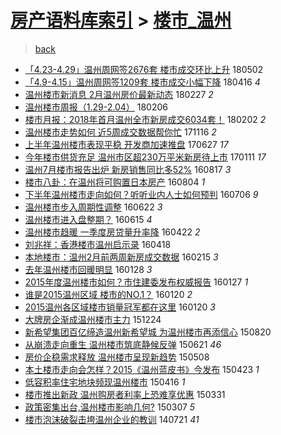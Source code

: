 [房产语料库索引](../../README.md)  > [楼市_温州](楼市_温州.md)
====
> [back](../README.md)

- [「4.23-4.29」温州周网签2676套 楼市成交环比上升](http://jkwz.applinzi.com/ittc/7098612358622741520.html#%E3%80%8C4.23-4.29%E3%80%8D%E6%B8%A9%E5%B7%9E%E5%91%A8%E7%BD%91%E7%AD%BE2676%E5%A5%97+%E6%A5%BC%E5%B8%82%E6%88%90%E4%BA%A4%E7%8E%AF%E6%AF%94%E4%B8%8A%E5%8D%87) 180502  
- [「4.9-4.15」温州周网签1209套 楼市成交小幅下降](http://jkwz.applinzi.com/ittc/7092601936199287825.html#%E3%80%8C4.9-4.15%E3%80%8D%E6%B8%A9%E5%B7%9E%E5%91%A8%E7%BD%91%E7%AD%BE1209%E5%A5%97+%E6%A5%BC%E5%B8%82%E6%88%90%E4%BA%A4%E5%B0%8F%E5%B9%85%E4%B8%8B%E9%99%8D) 180416 *4* 
- [温州楼市新消息 2月温州房价最新动态](http://jkwz.applinzi.com/ittc/7074827247209153542.html#%E6%B8%A9%E5%B7%9E%E6%A5%BC%E5%B8%82%E6%96%B0%E6%B6%88%E6%81%AF+2%E6%9C%88%E6%B8%A9%E5%B7%9E%E6%88%BF%E4%BB%B7%E6%9C%80%E6%96%B0%E5%8A%A8%E6%80%81) 180227 *2* 
- [温州楼市周报（1.29-2.04）](http://jkwz.applinzi.com/ittc/7066987758843593738.html#%E6%B8%A9%E5%B7%9E%E6%A5%BC%E5%B8%82%E5%91%A8%E6%8A%A5%EF%BC%881.29-2.04%EF%BC%89) 180206  
- [楼市月报：2018年首月温州全市新房成交6034套！](http://jkwz.applinzi.com/ittc/7065512944576496647.html#%E6%A5%BC%E5%B8%82%E6%9C%88%E6%8A%A5%EF%BC%9A2018%E5%B9%B4%E9%A6%96%E6%9C%88%E6%B8%A9%E5%B7%9E%E5%85%A8%E5%B8%82%E6%96%B0%E6%88%BF%E6%88%90%E4%BA%A46034%E5%A5%97%EF%BC%81) 180202 *2* 
- [温州楼市走势如何 近5周成交数据帮你忙](http://jkwz.applinzi.com/ittc/7036624914449171472.html#%E6%B8%A9%E5%B7%9E%E6%A5%BC%E5%B8%82%E8%B5%B0%E5%8A%BF%E5%A6%82%E4%BD%95+%E8%BF%915%E5%91%A8%E6%88%90%E4%BA%A4%E6%95%B0%E6%8D%AE%E5%B8%AE%E4%BD%A0%E5%BF%99) 171116 *2* 
- [上半年温州楼市表现平稳 开发商加速推盘](http://jkwz.applinzi.com/ittc/6983919822063535108.html#%E4%B8%8A%E5%8D%8A%E5%B9%B4%E6%B8%A9%E5%B7%9E%E6%A5%BC%E5%B8%82%E8%A1%A8%E7%8E%B0%E5%B9%B3%E7%A8%B3+%E5%BC%80%E5%8F%91%E5%95%86%E5%8A%A0%E9%80%9F%E6%8E%A8%E7%9B%98) 170627 *17* 
- [今年楼市供货充足 温州市区超230万平米新房待上市](http://jkwz.applinzi.com/ittc/6921783909640832005.html#%E4%BB%8A%E5%B9%B4%E6%A5%BC%E5%B8%82%E4%BE%9B%E8%B4%A7%E5%85%85%E8%B6%B3+%E6%B8%A9%E5%B7%9E%E5%B8%82%E5%8C%BA%E8%B6%85230%E4%B8%87%E5%B9%B3%E7%B1%B3%E6%96%B0%E6%88%BF%E5%BE%85%E4%B8%8A%E5%B8%82) 170111 *17* 
- [温州7月楼市报告出炉 新房销售同比多52%](http://jkwz.applinzi.com/ittc/6867227730868962309.html#%E6%B8%A9%E5%B7%9E7%E6%9C%88%E6%A5%BC%E5%B8%82%E6%8A%A5%E5%91%8A%E5%87%BA%E7%82%89+%E6%96%B0%E6%88%BF%E9%94%80%E5%94%AE%E5%90%8C%E6%AF%94%E5%A4%9A52%25) 160817 *3* 
- [楼市八卦：在温州将可购置日本房产](http://jkwz.applinzi.com/ittc/6862543902917264389.html#%E6%A5%BC%E5%B8%82%E5%85%AB%E5%8D%A6%EF%BC%9A%E5%9C%A8%E6%B8%A9%E5%B7%9E%E5%B0%86%E5%8F%AF%E8%B4%AD%E7%BD%AE%E6%97%A5%E6%9C%AC%E6%88%BF%E4%BA%A7) 160804 *1* 
- [下半年温州楼市走向如何？听听业内人士如何预判](http://jkwz.applinzi.com/ittc/6851681380043588612.html#%E4%B8%8B%E5%8D%8A%E5%B9%B4%E6%B8%A9%E5%B7%9E%E6%A5%BC%E5%B8%82%E8%B5%B0%E5%90%91%E5%A6%82%E4%BD%95%EF%BC%9F%E5%90%AC%E5%90%AC%E4%B8%9A%E5%86%85%E4%BA%BA%E5%A3%AB%E5%A6%82%E4%BD%95%E9%A2%84%E5%88%A4) 160706 *9* 
- [温州楼市步入周期性调整](http://jkwz.applinzi.com/ittc/6846479318389359620.html#%E6%B8%A9%E5%B7%9E%E6%A5%BC%E5%B8%82%E6%AD%A5%E5%85%A5%E5%91%A8%E6%9C%9F%E6%80%A7%E8%B0%83%E6%95%B4) 160622 *3* 
- [温州楼市进入盘整期？](http://jkwz.applinzi.com/ittc/6843881343943181316.html#%E6%B8%A9%E5%B7%9E%E6%A5%BC%E5%B8%82%E8%BF%9B%E5%85%A5%E7%9B%98%E6%95%B4%E6%9C%9F%EF%BC%9F) 160615 *4* 
- [温州楼市趋暖 一季度房贷量升率降](http://jkwz.applinzi.com/ittc/6823914304470254597.html#%E6%B8%A9%E5%B7%9E%E6%A5%BC%E5%B8%82%E8%B6%8B%E6%9A%96+%E4%B8%80%E5%AD%A3%E5%BA%A6%E6%88%BF%E8%B4%B7%E9%87%8F%E5%8D%87%E7%8E%87%E9%99%8D) 160422 *2* 
- [刘兆祥：香港楼市温州启示录](http://jkwz.applinzi.com/ittc/6822493879546676228.html#%E5%88%98%E5%85%86%E7%A5%A5%EF%BC%9A%E9%A6%99%E6%B8%AF%E6%A5%BC%E5%B8%82%E6%B8%A9%E5%B7%9E%E5%90%AF%E7%A4%BA%E5%BD%95) 160418  
- [本地楼市：温州2月前两周新房成交数据](http://jkwz.applinzi.com/ittc/6799086286535132164.html#%E6%9C%AC%E5%9C%B0%E6%A5%BC%E5%B8%82%EF%BC%9A%E6%B8%A9%E5%B7%9E2%E6%9C%88%E5%89%8D%E4%B8%A4%E5%91%A8%E6%96%B0%E6%88%BF%E6%88%90%E4%BA%A4%E6%95%B0%E6%8D%AE) 160215 *3* 
- [去年温州楼市回暖明显](http://jkwz.applinzi.com/ittc/6792345174260843524.html#%E5%8E%BB%E5%B9%B4%E6%B8%A9%E5%B7%9E%E6%A5%BC%E5%B8%82%E5%9B%9E%E6%9A%96%E6%98%8E%E6%98%BE) 160128 *3* 
- [2015年度温州楼市如何？市住建委发布权威报告](http://jkwz.applinzi.com/ittc/6792055007721554948.html#2015%E5%B9%B4%E5%BA%A6%E6%B8%A9%E5%B7%9E%E6%A5%BC%E5%B8%82%E5%A6%82%E4%BD%95%EF%BC%9F%E5%B8%82%E4%BD%8F%E5%BB%BA%E5%A7%94%E5%8F%91%E5%B8%83%E6%9D%83%E5%A8%81%E6%8A%A5%E5%91%8A) 160127 *1* 
- [谁是2015温州区域 楼市的NO.1？](http://jkwz.applinzi.com/ittc/6789325360361636869.html#%E8%B0%81%E6%98%AF2015%E6%B8%A9%E5%B7%9E%E5%8C%BA%E5%9F%9F+%E6%A5%BC%E5%B8%82%E7%9A%84NO.1%EF%BC%9F) 160120 *2* 
- [2015温州各区域楼市销量冠军都在这里](http://jkwz.applinzi.com/ittc/6789186019148694532.html#2015%E6%B8%A9%E5%B7%9E%E5%90%84%E5%8C%BA%E5%9F%9F%E6%A5%BC%E5%B8%82%E9%94%80%E9%87%8F%E5%86%A0%E5%86%9B%E9%83%BD%E5%9C%A8%E8%BF%99%E9%87%8C) 160120 *3* 
- [大牌房企渐成温州楼市主力](http://jkwz.applinzi.com/ittc/6779298942235968516.html#%E5%A4%A7%E7%89%8C%E6%88%BF%E4%BC%81%E6%B8%90%E6%88%90%E6%B8%A9%E5%B7%9E%E6%A5%BC%E5%B8%82%E4%B8%BB%E5%8A%9B) 151224  
- [新希望集团百亿缔造温州新希望城 为温州楼市再添信心](http://jkwz.applinzi.com/ittc/6732650674778375173.html#%E6%96%B0%E5%B8%8C%E6%9C%9B%E9%9B%86%E5%9B%A2%E7%99%BE%E4%BA%BF%E7%BC%94%E9%80%A0%E6%B8%A9%E5%B7%9E%E6%96%B0%E5%B8%8C%E6%9C%9B%E5%9F%8E+%E4%B8%BA%E6%B8%A9%E5%B7%9E%E6%A5%BC%E5%B8%82%E5%86%8D%E6%B7%BB%E4%BF%A1%E5%BF%83) 150820  
- [从崩溃走向重生 温州楼市筑底静候反弹](http://jkwz.applinzi.com/ittc/547650611421575370.html#%E4%BB%8E%E5%B4%A9%E6%BA%83%E8%B5%B0%E5%90%91%E9%87%8D%E7%94%9F+%E6%B8%A9%E5%B7%9E%E6%A5%BC%E5%B8%82%E7%AD%91%E5%BA%95%E9%9D%99%E5%80%99%E5%8F%8D%E5%BC%B9) 150621 *46* 
- [房价企稳需求释放 温州楼市呈现新趋势](http://jkwz.applinzi.com/ittc/547650611410352532.html#%E6%88%BF%E4%BB%B7%E4%BC%81%E7%A8%B3%E9%9C%80%E6%B1%82%E9%87%8A%E6%94%BE+%E6%B8%A9%E5%B7%9E%E6%A5%BC%E5%B8%82%E5%91%88%E7%8E%B0%E6%96%B0%E8%B6%8B%E5%8A%BF) 150508  
- [本土楼市走向会怎样？2015《温州蓝皮书》今发布](http://jkwz.applinzi.com/ittc/547650611407094188.html#%E6%9C%AC%E5%9C%9F%E6%A5%BC%E5%B8%82%E8%B5%B0%E5%90%91%E4%BC%9A%E6%80%8E%E6%A0%B7%EF%BC%9F2015%E3%80%8A%E6%B8%A9%E5%B7%9E%E8%93%9D%E7%9A%AE%E4%B9%A6%E3%80%8B%E4%BB%8A%E5%8F%91%E5%B8%83) 150423 *1* 
- [低容积率住宅地块频现温州楼市](http://jkwz.applinzi.com/ittc/547650611404176705.html#%E4%BD%8E%E5%AE%B9%E7%A7%AF%E7%8E%87%E4%BD%8F%E5%AE%85%E5%9C%B0%E5%9D%97%E9%A2%91%E7%8E%B0%E6%B8%A9%E5%B7%9E%E6%A5%BC%E5%B8%82) 150416 *1* 
- [楼市推出新政 温州购房者利率上恐难享优惠](http://jkwz.applinzi.com/ittc/547650611403445180.html#%E6%A5%BC%E5%B8%82%E6%8E%A8%E5%87%BA%E6%96%B0%E6%94%BF+%E6%B8%A9%E5%B7%9E%E8%B4%AD%E6%88%BF%E8%80%85%E5%88%A9%E7%8E%87%E4%B8%8A%E6%81%90%E9%9A%BE%E4%BA%AB%E4%BC%98%E6%83%A0) 150331  
- [政策密集出台,温州楼市影响几何?](http://jkwz.applinzi.com/ittc/547650611395463303.html#%E6%94%BF%E7%AD%96%E5%AF%86%E9%9B%86%E5%87%BA%E5%8F%B0%2C%E6%B8%A9%E5%B7%9E%E6%A5%BC%E5%B8%82%E5%BD%B1%E5%93%8D%E5%87%A0%E4%BD%95%3F) 150307 *5* 
- [楼市泡沫破裂击垮温州企业的教训](http://jkwz.applinzi.com/ittc/547650611372227101.html#%E6%A5%BC%E5%B8%82%E6%B3%A1%E6%B2%AB%E7%A0%B4%E8%A3%82%E5%87%BB%E5%9E%AE%E6%B8%A9%E5%B7%9E%E4%BC%81%E4%B8%9A%E7%9A%84%E6%95%99%E8%AE%AD) 140721 *41* 
